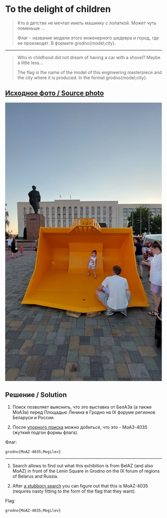 # To the delight of children

> Кто в детстве не мечтал иметь машинку с лопаткой. Может чуть поменьше ...
>
> Флаг - название модели этого инженерного шедевра и город, где ее производят. В формате grodno{model;city}.

---

> Who in childhood did not dream of having a car with a shovel? Maybe a little less...
>
> The flag is the name of the model of this engineering masterpiece and the city where it is produced. In the format grodno{model;city}.

## [Исходное фото / Source photo](sandbox_shovel.jpg)

![Фото / Photo](sandbox_shovel.jpg)

## Решение / Solution

1. Поиск позволяет выяснить, что это выставка от БелАЗа (а также МоАЗа) перед Площадью Ленина в
   Гродно на IX форуме регионов Беларуси и России.

2. После [упорного поиска](https://news.drom.ru/68781.html) можно добиться, что это - МоАЗ-4035
   (жуткий подгон формы флага).

Флаг:

```plain
grodno{MoAZ-4035;Mogilev}
```

---

1. Search allows to find out what this exhibition is from BelAZ (and also MoAZ) in front of the
   Lenin Square in Grodno on the IX forum of regions of Belarus and Russia.

2. After [a stubborn search](https://news.drom.ru/68781.html) you can figure out that this is
   MoAZ-4035 (requires nasty fitting to the form of the flag that they want).

Flag:

```plain
grodno{MoAZ-4035;Mogilev}
```
